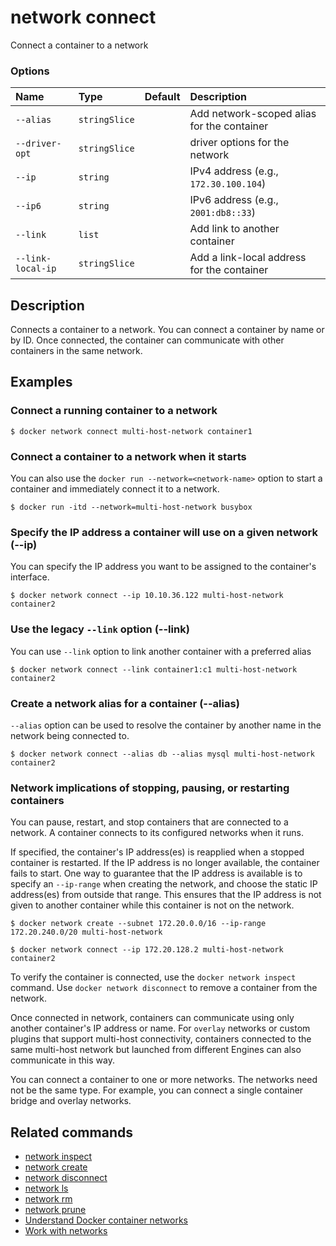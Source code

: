 # network connect

<!---MARKER_GEN_START-->
Connect a container to a network

### Options

| Name              | Type          | Default | Description                                |
|:------------------|:--------------|:--------|:-------------------------------------------|
| `--alias`         | `stringSlice` |         | Add network-scoped alias for the container |
| `--driver-opt`    | `stringSlice` |         | driver options for the network             |
| `--ip`            | `string`      |         | IPv4 address (e.g., `172.30.100.104`)      |
| `--ip6`           | `string`      |         | IPv6 address (e.g., `2001:db8::33`)        |
| `--link`          | `list`        |         | Add link to another container              |
| `--link-local-ip` | `stringSlice` |         | Add a link-local address for the container |


<!---MARKER_GEN_END-->

## Description

Connects a container to a network. You can connect a container by name
or by ID. Once connected, the container can communicate with other containers in
the same network.

## Examples

### Connect a running container to a network

```console
$ docker network connect multi-host-network container1
```

### Connect a container to a network when it starts

You can also use the `docker run --network=<network-name>` option to start a
container and immediately connect it to a network.

```console
$ docker run -itd --network=multi-host-network busybox
```

### <a name=ip></a> Specify the IP address a container will use on a given network (--ip)

You can specify the IP address you want to be assigned to the container's interface.

```console
$ docker network connect --ip 10.10.36.122 multi-host-network container2
```

### <a name=link></a> Use the legacy `--link` option (--link)

You can use `--link` option to link another container with a preferred alias

```console
$ docker network connect --link container1:c1 multi-host-network container2
```

### <a name=alias></a> Create a network alias for a container (--alias)

`--alias` option can be used to resolve the container by another name in the network
being connected to.

```console
$ docker network connect --alias db --alias mysql multi-host-network container2
```

### Network implications of stopping, pausing, or restarting containers

You can pause, restart, and stop containers that are connected to a network.
A container connects to its configured networks when it runs.

If specified, the container's IP address(es) is reapplied when a stopped
container is restarted. If the IP address is no longer available, the container
fails to start. One way to guarantee that the IP address is available is
to specify an `--ip-range` when creating the network, and choose the static IP
address(es) from outside that range. This ensures that the IP address is not
given to another container while this container is not on the network.

```console
$ docker network create --subnet 172.20.0.0/16 --ip-range 172.20.240.0/20 multi-host-network
```

```console
$ docker network connect --ip 172.20.128.2 multi-host-network container2
```

To verify the container is connected, use the `docker network inspect` command.
Use `docker network disconnect` to remove a container from the network.

Once connected in network, containers can communicate using only another
container's IP address or name. For `overlay` networks or custom plugins that
support multi-host connectivity, containers connected to the same multi-host
network but launched from different Engines can also communicate in this way.

You can connect a container to one or more networks. The networks need not be
the same type. For example, you can connect a single container bridge and overlay
networks.

## Related commands

* [network inspect](network_inspect.md)
* [network create](network_create.md)
* [network disconnect](network_disconnect.md)
* [network ls](network_ls.md)
* [network rm](network_rm.md)
* [network prune](network_prune.md)
* [Understand Docker container networks](https://docs.docker.com/network/)
* [Work with networks](https://docs.docker.com/network/bridge/)
